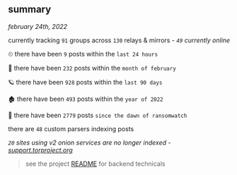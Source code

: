 
## summary
_february 24th, 2022_

currently tracking `91` groups across `130` relays & mirrors - _`49` currently online_

⏲ there have been `9` posts within the `last 24 hours`

🦈 there have been `232` posts within the `month of february`

🪐 there have been `928` posts within the `last 90 days`

🏚 there have been `493` posts within the `year of 2022`

🦕 there have been `2779` posts `since the dawn of ransomwatch`

there are `48` custom parsers indexing posts

_`20` sites using v2 onion services are no longer indexed - [support.torproject.org](https://support.torproject.org/onionservices/v2-deprecation/)_

> see the project [README](https://github.com/thetanz/ransomwatch#ransomwatch--) for backend technicals
